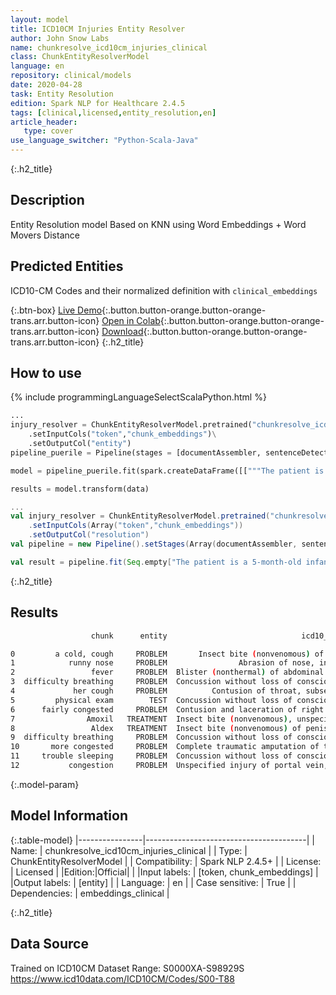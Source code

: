 ```yaml
---
layout: model
title: ICD10CM Injuries Entity Resolver
author: John Snow Labs
name: chunkresolve_icd10cm_injuries_clinical
class: ChunkEntityResolverModel
language: en
repository: clinical/models
date: 2020-04-28
task: Entity Resolution
edition: Spark NLP for Healthcare 2.4.5
tags: [clinical,licensed,entity_resolution,en]
article_header:
   type: cover
use_language_switcher: "Python-Scala-Java"
---
```


{:.h2_title}
## Description
Entity Resolution model Based on KNN using Word Embeddings + Word Movers Distance

## Predicted Entities 
ICD10-CM Codes and their normalized definition with `clinical_embeddings`

{:.btn-box}
[Live Demo](https://demo.johnsnowlabs.com/healthcare/ER_ICD10_CM/){:.button.button-orange.button-orange-trans.arr.button-icon}
[Open in Colab](https://colab.research.google.com/github/JohnSnowLabs/spark-nlp-workshop/blob/master/tutorials/streamlit_notebooks/healthcare/ER_ICD10_CM.ipynb){:.button.button-orange.button-orange-trans.arr.button-icon}
[Download](https://s3.amazonaws.com/auxdata.johnsnowlabs.com/clinical/models/chunkresolve_icd10cm_injuries_clinical_en_2.4.5_2.4_1588103825347.zip){:.button.button-orange.button-orange-trans.arr.button-icon}
{:.h2_title}
## How to use 
<div class="tabs-box" markdown="1">

{% include programmingLanguageSelectScalaPython.html %}

```python
...
injury_resolver = ChunkEntityResolverModel.pretrained("chunkresolve_icd10cm_injuries_clinical","en","clinical/models")\
	.setInputCols("token","chunk_embeddings")\
	.setOutputCol("entity")
pipeline_puerile = Pipeline(stages = [documentAssembler, sentenceDetector, tokenizer, word_embeddings, clinical_ner, ner_converter, chunk_embeddings, injury_resolver])

model = pipeline_puerile.fit(spark.createDataFrame([["""The patient is a 5-month-old infant who presented initially on Monday with a cold, cough, and runny nose for 2 days. Mom states she had no fever. Her appetite was good but she was spitting up a lot. She had no difficulty breathing and her cough was described as dry and hacky. At that time, physical exam showed a right TM, which was red. Left TM was okay. She was fairly congested but looked happy and playful. She was started on Amoxil and Aldex and we told to recheck in 2 weeks to recheck her ear. Mom returned to clinic again today because she got much worse overnight. She was having difficulty breathing. She was much more congested and her appetite had decreased significantly today. She also spiked a temperature yesterday of 102.6 and always having trouble sleeping secondary to congestion."""]]).toDF("text"))

results = model.transform(data)
```

```scala
...
val injury_resolver = ChunkEntityResolverModel.pretrained("chunkresolve_icd10cm_injuries_clinical","en","clinical/models")
	.setInputCols(Array("token","chunk_embeddings"))
	.setOutputCol("resolution")
val pipeline = new Pipeline().setStages(Array(documentAssembler, sentenceDetector, tokenizer, word_embeddings, clinical_ner, ner_converter, chunk_embeddings, injury_resolver))

val result = pipeline.fit(Seq.empty["The patient is a 5-month-old infant who presented initially on Monday with a cold, cough, and runny nose for 2 days. Mom states she had no fever. Her appetite was good but she was spitting up a lot. She had no difficulty breathing and her cough was described as dry and hacky. At that time, physical exam showed a right TM, which was red. Left TM was okay. She was fairly congested but looked happy and playful. She was started on Amoxil and Aldex and we told to recheck in 2 weeks to recheck her ear. Mom returned to clinic again today because she got much worse overnight. She was having difficulty breathing. She was much more congested and her appetite had decreased significantly today. She also spiked a temperature yesterday of 102.6 and always having trouble sleeping secondary to congestion."].toDS.toDF("text")).transform(data)
```
</div>

{:.h2_title}
## Results
```bash
                  chunk      entity                              icd10_inj_description  icd10_inj_code

0         a cold, cough     PROBLEM       Insect bite (nonvenomous) of throat, sequela  S1016XS
1            runny nose     PROBLEM                Abrasion of nose, initial encounter  S0031XA
2                 fever     PROBLEM  Blister (nonthermal) of abdominal wall, initia...  S30821A
3  difficulty breathing     PROBLEM  Concussion without loss of consciousness, init...  S060X0A
4             her cough     PROBLEM          Contusion of throat, subsequent encounter  S100XXD
5         physical exam        TEST  Concussion without loss of consciousness, init...  S060X0A
6      fairly congested     PROBLEM  Contusion and laceration of right cerebrum wit...  S06310A
7                Amoxil   TREATMENT  Insect bite (nonvenomous), unspecified ankle, ...  S90569S
8                 Aldex   TREATMENT  Insect bite (nonvenomous) of penis, initial en...  S30862A
9  difficulty breathing     PROBLEM  Concussion without loss of consciousness, init...  S060X0A
10       more congested     PROBLEM  Complete traumatic amputation of two or more r...  S98211S
11     trouble sleeping     PROBLEM  Concussion without loss of consciousness, sequela  S060X0S
12           congestion     PROBLEM  Unspecified injury of portal vein, initial enc...  S35319A
```


{:.model-param}
## Model Information

{:.table-model}
|----------------|----------------------------------------|
| Name:           | chunkresolve_icd10cm_injuries_clinical |
| Type:    | ChunkEntityResolverModel               |
| Compatibility:  | Spark NLP 2.4.5+                                  |
| License:        | Licensed                               |
|Edition:|Official|                             |
|Input labels:         | [token, chunk_embeddings]                |
|Output labels:        | [entity]                                 |
| Language:       | en                                     |
| Case sensitive: | True                                   |
| Dependencies:  | embeddings_clinical                    |

{:.h2_title}
## Data Source
Trained on ICD10CM Dataset Range: S0000XA-S98929S 
https://www.icd10data.com/ICD10CM/Codes/S00-T88